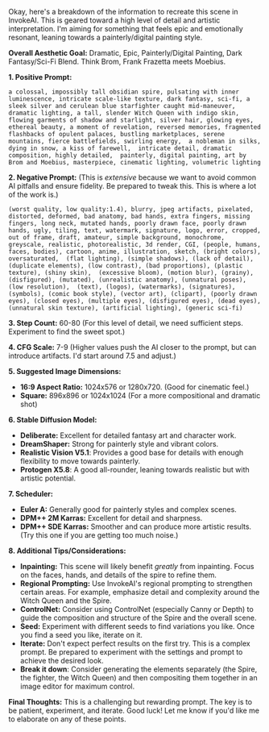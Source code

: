 Okay, here's a breakdown of the information to recreate this scene in InvokeAI. This is geared toward a high level of detail and artistic interpretation.  I'm aiming for something that feels epic and emotionally resonant, leaning towards a painterly/digital painting style.

**Overall Aesthetic Goal:** Dramatic, Epic, Painterly/Digital Painting, Dark Fantasy/Sci-Fi Blend.  Think Brom, Frank Frazetta meets Moebius.



**1. Positive Prompt:**

```
a colossal, impossibly tall obsidian spire, pulsating with inner luminescence, intricate scale-like texture, dark fantasy, sci-fi, a sleek silver and cerulean blue starfighter caught mid-maneuver, dramatic lighting, a tall, slender Witch Queen with indigo skin, flowing garments of shadow and starlight, silver hair, glowing eyes, ethereal beauty, a moment of revelation, reversed memories, fragmented flashbacks of opulent palaces, bustling marketplaces, serene mountains, fierce battlefields, swirling energy,  a nobleman in silks, dying in snow, a kiss of farewell,  intricate detail, dramatic composition, highly detailed,  painterly, digital painting, art by Brom and Moebius, masterpiece, cinematic lighting, volumetric lighting
```

**2. Negative Prompt:** (This is *extensive* because we want to avoid common AI pitfalls and ensure fidelity.  Be prepared to tweak this. This is where a lot of the work is.)

```
(worst quality, low quality:1.4), blurry, jpeg artifacts, pixelated, distorted, deformed, bad anatomy, bad hands, extra fingers, missing fingers, long neck, mutated hands, poorly drawn face, poorly drawn hands, ugly, tiling, text, watermark, signature, logo, error, cropped, out of frame, draft, amateur, simple background, monochrome, greyscale, realistic, photorealistic, 3d render, CGI, (people, humans, faces, bodies), cartoon, anime, illustration, sketch, (bright colors), oversaturated,  (flat lighting), (simple shadows), (lack of detail), (duplicate elements), (low contrast), (bad proportions), (plastic texture), (shiny skin),  (excessive bloom), (motion blur), (grainy), (disfigured), (mutated), (unrealistic anatomy), (unnatural poses), (low resolution),  (text), (logos), (watermarks), (signatures), (symbols), (comic book style), (vector art), (clipart), (poorly drawn eyes), (closed eyes), (multiple eyes), (disfigured eyes), (dead eyes), (unnatural skin texture), (artificial lighting), (generic sci-fi)
```

**3. Step Count:** 60-80 (For this level of detail, we need sufficient steps.  Experiment to find the sweet spot.)

**4. CFG Scale:** 7-9 (Higher values push the AI closer to the prompt, but can introduce artifacts.  I'd start around 7.5 and adjust.)

**5. Suggested Image Dimensions:**

*   **16:9 Aspect Ratio:** 1024x576 or 1280x720. (Good for cinematic feel.)
*   **Square:** 896x896 or 1024x1024 (For a more compositional and dramatic shot)

**6. Stable Diffusion Model:**

*   **Deliberate:** Excellent for detailed fantasy art and character work.
*   **DreamShaper:**  Strong for painterly style and vibrant colors.
*   **Realistic Vision V5.1**: Provides a good base for details with enough flexibility to move towards painterly.
*   **Protogen X5.8**: A good all-rounder, leaning towards realistic but with artistic potential.

**7. Scheduler:**

*   **Euler A:**  Generally good for painterly styles and complex scenes.
*   **DPM++ 2M Karras:**  Excellent for detail and sharpness.
*   **DPM++ SDE Karras:**  Smoother and can produce more artistic results. (Try this one if you are getting too much noise.)

**8. Additional Tips/Considerations:**

*   **Inpainting:**  This scene will likely benefit *greatly* from inpainting.  Focus on the faces, hands, and details of the spire to refine them.
*   **Regional Prompting:** Use InvokeAI's regional prompting to strengthen certain areas. For example, emphasize detail and complexity around the Witch Queen and the Spire.
*   **ControlNet:**  Consider using ControlNet (especially Canny or Depth) to guide the composition and structure of the Spire and the overall scene.
*   **Seed:**  Experiment with different seeds to find variations you like.  Once you find a seed you like, iterate on it.
*   **Iterate:** Don't expect perfect results on the first try.  This is a complex prompt. Be prepared to experiment with the settings and prompt to achieve the desired look.
*   **Break it down**: Consider generating the elements separately (the Spire, the fighter, the Witch Queen) and then compositing them together in an image editor for maximum control.

**Final Thoughts:**  This is a challenging but rewarding prompt.  The key is to be patient, experiment, and iterate.  Good luck! Let me know if you'd like me to elaborate on any of these points.

